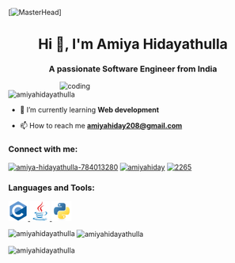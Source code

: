 [![MasterHead](https://as2.ftcdn.net/v2/jpg/04/19/26/97/1000_F_419269782_9LsP3TQndMVnZ2j3ZhTPhMjaqQpFAth9.jpg)]

<h1 align="center">Hi 👋, I'm Amiya Hidayathulla</h1>
<h3 align="center">A passionate Software Engineer from India</h3>
<img align="right" alt="coding" width="400" src="https://camo.githubusercontent.com/374987f773148e46b1851b9e3bc4bf71b182562dd002620ef3e4263cb3997130/68747470733a2f2f6d69726f2e6d656469756d2e636f6d2f6d61782f3837352f312a7164415731546a434e353768316c6275757a766368672e676966">

<p align="left"> <img src="https://komarev.com/ghpvc/?username=amiyahidayathulla&label=Profile%20views&color=0e75b6&style=flat" alt="amiyahidayathulla" /> </p>

- 🌱 I’m currently learning **Web development**

- 📫 How to reach me **amiyahiday208@gmail.com**

<h3 align="left">Connect with me:</h3>
<p align="left">
<a href="https://linkedin.com/in/amiya-hidayathulla-784013280" target="blank"><img align="center" src="https://raw.githubusercontent.com/rahuldkjain/github-profile-readme-generator/master/src/images/icons/Social/linked-in-alt.svg" alt="amiya-hidayathulla-784013280" height="30" width="40" /></a>
<a href="https://instagram.com/amiyahiday" target="blank"><img align="center" src="https://raw.githubusercontent.com/rahuldkjain/github-profile-readme-generator/master/src/images/icons/Social/instagram.svg" alt="amiyahiday" height="30" width="40" /></a>
<a href="https://discord.gg/2265" target="blank"><img align="center" src="https://raw.githubusercontent.com/rahuldkjain/github-profile-readme-generator/master/src/images/icons/Social/discord.svg" alt="2265" height="30" width="40" /></a>
</p>

<h3 align="left">Languages and Tools:</h3>
<p align="left"> <a href="https://www.cprogramming.com/" target="_blank" rel="noreferrer"> <img src="https://raw.githubusercontent.com/devicons/devicon/master/icons/c/c-original.svg" alt="c" width="40" height="40"/> </a> <a href="https://www.java.com" target="_blank" rel="noreferrer"> <img src="https://raw.githubusercontent.com/devicons/devicon/master/icons/java/java-original.svg" alt="java" width="40" height="40"/> </a> <a href="https://www.python.org" target="_blank" rel="noreferrer"> <img src="https://raw.githubusercontent.com/devicons/devicon/master/icons/python/python-original.svg" alt="python" width="40" height="40"/> </a> </p>

<p><img align="left" src="https://github-readme-stats.vercel.app/api/top-langs?username=amiyahidayathulla&show_icons=true&locale=en&layout=compact" alt="amiyahidayathulla" /></p>

<p>&nbsp;<img align="center" src="https://github-readme-stats.vercel.app/api?username=amiyahidayathulla&show_icons=true&locale=en" alt="amiyahidayathulla" /></p>

<p><img align="center" src="https://github-readme-streak-stats.herokuapp.com/?user=amiyahidayathulla&" alt="amiyahidayathulla" /></p>
